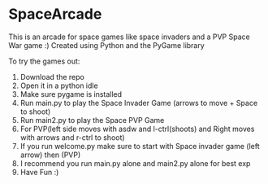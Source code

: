 # SpaceArcade
This is an arcade for space games like space invaders and a PVP Space War game :)
Created using Python and the PyGame library

To try the games out:
1. Download the repo
2. Open it in a python idle
3. Make sure pygame is installed
4. Run main.py to play the Space Invader Game (arrows to move + Space to shoot)
5. Run main2.py to play the Space PVP Game
6. For PVP(left side moves with asdw and l-ctrl(shoots) and Right moves with arrows and r-ctrl to shoot)
7. If you run welcome.py make sure to start with Space invader game (left arrow) then (PVP)
8. I recommend you run main.py alone and main2.py alone for best exp
9. Have Fun :)
